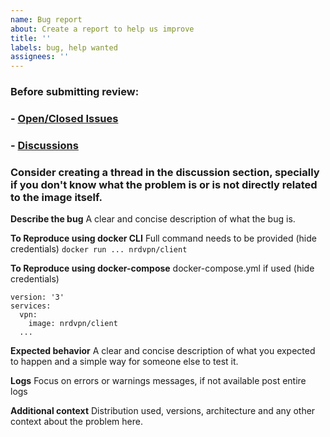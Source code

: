 ```yaml
---
name: Bug report
about: Create a report to help us improve
title: ''
labels: bug, help wanted
assignees: ''
---
```

### Before submitting review:
### - [Open/Closed Issues](https://github.com/nrdvpn/client/issues)
### - [Discussions](https://github.com/nrdvpn/client/discussions) 
### Consider creating a thread in the discussion section, specially if you don't know what the problem is or is not directly related to the image itself.

**Describe the bug**
A clear and concise description of what the bug is.

**To Reproduce using docker CLI**
Full command needs to be provided (hide credentials)
`docker run ... nrdvpn/client `

**To Reproduce using docker-compose**
docker-compose.yml if used  (hide credentials)
```
version: '3'
services:
  vpn:
    image: nrdvpn/client
  ...
```

**Expected behavior**
A clear and concise description of what you expected to happen and a simple way for someone else to test it.

**Logs**
Focus on errors or warnings messages, if not available post entire logs

**Additional context**
Distribution used, versions, architecture and any other context about the problem here.
